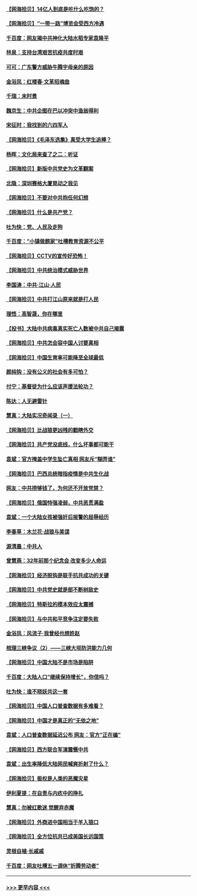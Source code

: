 #### [【网海拾贝】14亿人到底是吃什么吃饱的？](../pages/nsc993/n12974125.md?t=05260851) 
#### [【网海拾贝】“一带一路”博览会受西方冷遇](../pages/nsc993/n12971787.md?t=05260851) 
#### [千百度：网友揭中共神化大陆水稻专家袁隆平](../pages/nsc993/n12971733.md?t=05260851) 
#### [林泉：支持台湾艰苦抗疫共度时艰](../pages/nsc993/n12971350.md?t=05260851) 
#### [可可：广东警方威胁牛腾宇母亲的原因](../pages/nsc993/n12971100.md?t=05260851) 
#### [金浴凤：红楼春·文革招魂曲](../pages/nsc993/n12970354.md?t=05260851) 
#### [千瑞：末时景](../pages/nsc993/n12970337.md?t=05260851) 
#### [魏京生：中共企图在巴以冲突中渔翁得利](../pages/nsc993/n12970286.md?t=05260851) 
#### [宋征时：我找到的六四军人](../pages/nsc993/n12970213.md?t=05260851) 
#### [【网海拾贝】《毛泽东选集》真受大学生追捧？](../pages/nsc993/n12968779.md?t=05260851) 
#### [杨晖：文化局来查了之二：听证](../pages/nsc993/n12966528.md?t=05260851) 
#### [【网海拾贝】新版中共党史为文革翻案](../pages/nsc993/n12967526.md?t=05260851) 
#### [北隐：深圳赛格大厦晃动之我见](../pages/nsc993/n12967393.md?t=05260851) 
#### [【网海拾贝】不要对中共抱任何幻想](../pages/nsc993/n12965222.md?t=05260851) 
#### [【网海拾贝】什么是共产党？](../pages/nsc993/n12962781.md?t=05260851) 
#### [吐为快：党、人民及走狗](../pages/nsc993/n12962747.md?t=05260851) 
#### [千百度：“小镇做题家”吐槽教育资源不公平](../pages/nsc993/n12962705.md?t=05260851) 
#### [【网海拾贝】CCTV的宣传好恐怖！](../pages/nsc993/n12959984.md?t=05260851) 
#### [【网海拾贝】中共统治模式威胁世界](../pages/nsc993/n12957622.md?t=05260851) 
#### [李国涛：中共‧江山‧人民](../pages/nsc993/n12957502.md?t=05260851) 
#### [【网海拾贝】中共打江山原来就是打人民](../pages/nsc993/n12954345.md?t=05260851) 
#### [理悟：高智晟，你在哪里](../pages/nsc993/n12953115.md?t=05260851) 
#### [【投书】大陆中共病毒真实死亡人数被中共自己揭露](../pages/nsc993/n12953050.md?t=05260851) 
#### [【网海拾贝】中共怎会容中国人讨要真相](../pages/nsc993/n12952161.md?t=05260851) 
#### [【网海拾贝】中国生育率可能降至全球最低](../pages/nsc993/n12948793.md?t=05260851) 
#### [颜纯钩：没有公义的社会有多可怕？](../pages/nsc993/n12947626.md?t=05260851) 
#### [付宁：基督徒为什么应该声援法轮功？](../pages/nsc993/n12947233.md?t=05260851) 
#### [陈达：人无避雷针](../pages/nsc993/n12947098.md?t=05260851) 
#### [慧真：大陆实况奇闻录（一）](../pages/nsc993/n12945811.md?t=05260851) 
#### [【网海拾贝】比战狼更凶残的戳瞎外交](../pages/nsc993/n12945717.md?t=05260851) 
#### [【网海拾贝】共产党没底线，什么坏事都可能干](../pages/nsc993/n12942090.md?t=05260851) 
#### [袁斌：官方掩盖中学生坠亡真相 网友斥“糊弄谁”](../pages/nsc993/n12942029.md?t=05260851) 
#### [【网海拾贝】巴西总统暗指疫情是中共生化战](../pages/nsc993/n12938999.md?t=05260851) 
#### [网友：中共捞够钱了，为何还不开放党禁？](../pages/nsc993/n12938952.md?t=05260851) 
#### [【网海拾贝】俄国恃强凌弱，中共恶贯满盈](../pages/nsc993/n12936626.md?t=05260851) 
#### [袁斌：一个大陆女孩被强奸后报警的屈辱经历](../pages/nsc993/n12936547.md?t=05260851) 
#### [李春草：木兰花·战狼与美谍](../pages/nsc993/n12935995.md?t=05260851) 
#### [源清晨：中共人](../pages/nsc993/n12935589.md?t=05260851) 
#### [曾慧燕：32年前那个纪念会 改变多少人命运](../pages/nsc993/n12934233.md?t=05260851) 
#### [【网海拾贝】经济脱钩是联手抗共成功的关键](../pages/nsc993/n12934176.md?t=05260851) 
#### [【网海拾贝】中共党史就是部不断树敌史](../pages/nsc993/n12932844.md?t=05260851) 
#### [【网海拾贝】特斯拉的模本效应太震撼](../pages/nsc993/n12925626.md?t=05260851) 
#### [【网海拾贝】与中共和平竞争注定要失败](../pages/nsc993/n12923326.md?t=05260851) 
#### [金浴凤：风流子‧我曾经也想姓赵](../pages/nsc993/n12920911.md?t=05260851) 
#### [梳理三峡争议（2）——三峡大坝防洪能力几何](../pages/nsc993/n12920173.md?t=05260851) 
#### [【网海拾贝】中国大陆不是市场是陷阱](../pages/nsc993/n12920143.md?t=05260851) 
#### [千百度：大陆人口“继续保持增长”，你信吗？](../pages/nsc993/n12918946.md?t=05260851) 
#### [吐为快：谁不晓妖共这一套](../pages/nsc993/n12918941.md?t=05260851) 
#### [【网海拾贝】中国人口普查数据有多难看？](../pages/nsc993/n12917822.md?t=05260851) 
#### [【网海拾贝】中国才是真正的“无依之地”](../pages/nsc993/n12915845.md?t=05260851) 
#### [袁斌：人口普查数据延迟公布 网友：官方“正在编”](../pages/nsc993/n12915748.md?t=05260851) 
#### [【网海拾贝】西方联合军演震慑中共](../pages/nsc993/n12913466.md?t=05260851) 
#### [袁斌：出生率降低大陆网民喊爽折射了什么？](../pages/nsc993/n12913365.md?t=05260851) 
#### [【网海拾贝】极权是人类的恶魔灾星](../pages/nsc993/n12910697.md?t=05260851) 
#### [伊利夏提：在自责与内疚中的挣扎](../pages/nsc993/n12910493.md?t=05260851) 
#### [慧真：勿被红歌迷 觉醒弃赤魔](../pages/nsc993/n12910485.md?t=05260851) 
#### [【网海拾贝】外商进中国相当于羊入狼口](../pages/nsc993/n12908274.md?t=05260851) 
#### [【网海拾贝】全方位抗共已成美国长远国策](../pages/nsc993/n12906878.md?t=05260851) 
#### [灵根自植‧长戚戚](../pages/nsc993/n12905585.md?t=05260851) 
#### [千百度：网友吐槽五一调休“折腾劳动者”](../pages/nsc993/n12905934.md?t=05260851) 

----
#### [ >>> 更早内容 <<< ](../indexes/nsc993-earlier.md)
